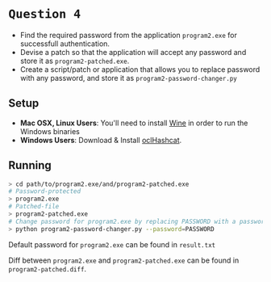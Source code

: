 # `Question 4`

- Find the required password from the application `program2.exe` for successfull authentication.
- Devise a patch so that the application will accept any password and store it as `program2-patched.exe`. 
- Create a script/patch or application that allows you to replace password with any password, and store it as `program2-password-changer.py`

## Setup
- __Mac OSX, Linux Users__: You'll need to install [Wine](https://www.winehq.org/) in order to run the Windows binaries 
- __Windows Users__: Download & Install [oclHashcat](http://hashcat.net/oclhashcat/).

## Running

```bash
> cd path/to/program2.exe/and/program2-patched.exe
# Password-protected
> program2.exe
# Patched-file
> program2-patched.exe
# Change password for program2.exe by replacing PASSWORD with a password of your choice
> python program2-password-changer.py --password=PASSWORD
```

Default password for `program2.exe` can be found in `result.txt`

Diff between `program2.exe` and `program2-patched.exe` can be found in `program2-patched.diff`.
